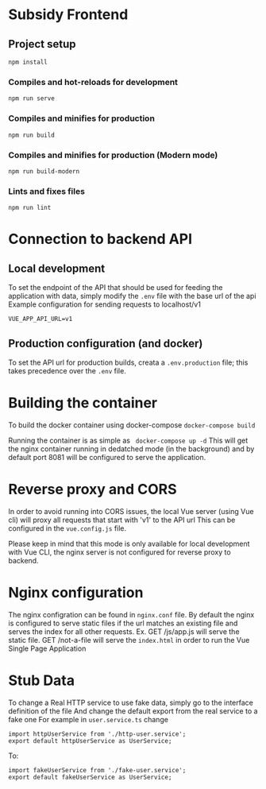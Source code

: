 # Subsidy Frontend

## Project setup
```
npm install
```

### Compiles and hot-reloads for development
```
npm run serve
```

### Compiles and minifies for production
```
npm run build
```

### Compiles and minifies for production (Modern mode)
```
npm run build-modern
```

### Lints and fixes files
```
npm run lint
```

# Connection to backend API
## Local development
To set the endpoint of the API that should be used for feeding the application with data, simply modify the ```.env``` file with the base url of the api
Example configuration for sending requests to localhost/v1
```
VUE_APP_API_URL=v1
``` 

## Production configuration (and docker)
To set the API url for production builds, creata a ```.env.production``` file; this takes precedence over the ```.env``` file.


# Building the container
To build the docker container using docker-compose
``` docker-compose build ```

Running the container is as simple as 
``` docker-compose up -d```
This will get the nginx container running in dedatched mode (in the background) and by default port 8081 will be configured to serve the application.

# Reverse proxy and CORS
In order to avoid running into CORS issues, the local Vue server (using Vue cli) will proxy all requests that start with 'v1' to the API url
This can be configured in the ```vue.config.js``` file.

Please keep in mind that this mode is only available for local development with Vue CLI, the nginx server is not configured for reverse proxy to backend.

# Nginx configuration
The nginx configration can be found in ```nginx.conf``` file.
By default the nginx is configured to serve static files if the url matches an existing file and serves the index for all other requests.
Ex. GET /js/app.js  will serve the static file.
    GET /not-a-file  will serve the ```index.html``` in order to run the Vue Single Page Application

# Stub Data
To change a Real HTTP service to use fake data, simply go to the interface definition of the file
And change the default export from the real service to a fake one
For example in ```user.service.ts``` change
``` 
import httpUserService from './http-user.service';
export default httpUserService as UserService;
```
To:
``` 
import fakeUserService from './fake-user.service';
export default fakeUserService as UserService;
```

